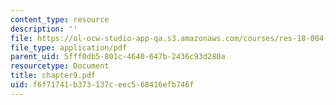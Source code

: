 ```yaml
---
content_type: resource
description: ''
file: https://ol-ocw-studio-app-qa.s3.amazonaws.com/courses/res-18-004-the-torch-or-the-firehose-a-guide-to-section-teaching-spring-2009/f6f71741b373137ceec568416efb746f_chapter9.pdf
file_type: application/pdf
parent_uid: 5fff0db5-801c-4640-647b-2436c93d280a
resourcetype: Document
title: chapter9.pdf
uid: f6f71741-b373-137c-eec5-68416efb746f
---
```

